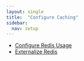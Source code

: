 ```yaml
---
layout: single
title:  "Configure Caching"
sidebar:
  nav: setup
---
```


* [Configure Redis Usage](/setup/productionize/caching/configure-redis-usage/)
* [Externalize Redis](/setup/productionize/caching/externalize-redis/)
